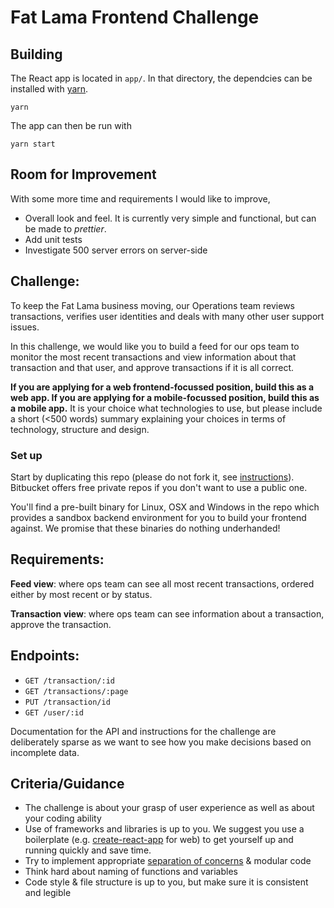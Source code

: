 # Fat Lama Frontend Challenge

## Building

The React app is located in `app/`. In that directory, the dependcies can be
installed with [yarn](https://yarnpkg.com/lang/en/).

``` shell
yarn
```

The app can then be run with

``` shell
yarn start
```

## Room for Improvement

With some more time and requirements I would like to improve,

- Overall look and feel. It is currently very simple and functional, but can be
  made to _prettier_.
- Add unit tests
- Investigate 500 server errors on server-side

## Challenge:

To keep the Fat Lama business moving, our Operations team reviews transactions,
verifies user identities and deals with many other user support issues.

In this challenge, we would like you to build a feed for our ops team to monitor
the most recent transactions and view information about that transaction and
that user, and approve transactions if it is all correct.

**If you are applying for a web frontend-focussed position, build this as a web
app. If you are applying for a mobile-focussed position, build this as a mobile
app.** It is your choice what technologies to use, but please include a short
(<500 words) summary explaining your choices in terms of technology, structure
and design.

### Set up

Start by duplicating this repo (please do not fork it, see
[instructions](https://help.github.com/articles/duplicating-a-repository/)).
Bitbucket offers free private repos if you don't want to use a public one.

You'll find a pre-built binary for Linux, OSX and Windows in the repo which
provides a sandbox backend environment for you to build your frontend against.
We promise that these binaries do nothing underhanded!

## Requirements:

**Feed view**: where ops team can see all most recent transactions, ordered
either by most recent or by status.

**Transaction view**: where ops team can see information about a transaction,
approve the transaction.

## Endpoints:

- `GET /transaction/:id`
- `GET /transactions/:page`
- `PUT /transaction/id`
- `GET /user/:id`

Documentation for the API and instructions for the challenge are deliberately
sparse as we want to see how you make decisions based on incomplete data.

## Criteria/Guidance

- The challenge is about your grasp of user experience as well as about your
  coding ability
- Use of frameworks and libraries is up to you. We suggest you use a boilerplate
  (e.g. [create-react-app](https://github.com/facebook/create-react-app) for
  web) to get yourself up and running quickly and save time.
- Try to implement appropriate [separation of
  concerns](https://effectivesoftwaredesign.com/2012/02/05/separation-of-concerns/)
  & modular code
- Think hard about naming of functions and variables
- Code style & file structure is up to you, but make sure it is consistent and
  legible
